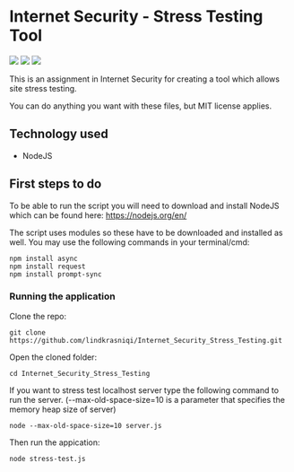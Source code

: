 # Internet Security - Stress Testing Tool 

[![](https://img.shields.io/badge/author-Ora%20Lind%20Lum-red.svg)](https://github.com/lindkrasniqi/Internet_Security_Stress_Testing)
[![](https://img.shields.io/github/license/460N1/IS_Stress-Test.svg)](https://github.com/lindkrasniqi/Internet_Security_Stress_Testing/blob/main/LICENSE)
[![](https://img.shields.io/github/release/460N1/IS_Stress-Test.svg?kill_cache=1)](https://github.com/lindkrasniqi/Internet_Security_Stress_Testing/releases)

This is an assignment in Internet Security for creating a tool which allows site stress testing.

You can do anything you want with these files, but MIT license applies.

## Technology used
  * NodeJS

## First steps to do

To be able to run the script you will need to download and install NodeJS which can be found here: https://nodejs.org/en/

The script uses modules so these have to be downloaded and installed as well.
You may use the following commands in your terminal/cmd:
```
npm install async
npm install request
npm install prompt-sync

```
### Running the application

Clone the repo:
```
git clone https://github.com/lindkrasniqi/Internet_Security_Stress_Testing.git
```
Open the cloned folder:
```
cd Internet_Security_Stress_Testing
```
If you want to stress test localhost server type the following command to run the server. (--max-old-space-size=10 is a parameter that specifies the memory heap size of server) 
```
node --max-old-space-size=10 server.js
```
Then run the appication:
```
node stress-test.js 
```


